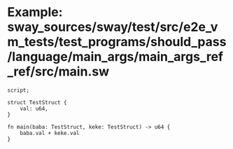 # Example: sway_sources/sway/test/src/e2e_vm_tests/test_programs/should_pass/language/main_args/main_args_ref_ref/src/main.sw

```sway
script;

struct TestStruct {
    val: u64,
}

fn main(baba: TestStruct, keke: TestStruct) -> u64 {
    baba.val + keke.val
}

```
